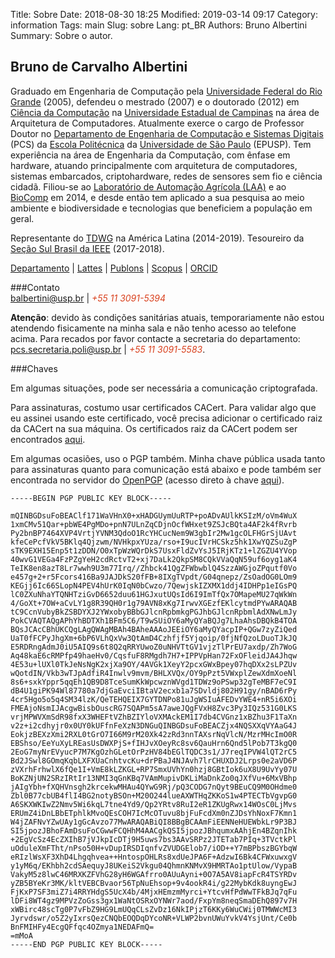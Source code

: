 Title: Sobre
Date: 2018-08-30 18:25
Modified: 2019-03-14 09:17
Category: information
Tags: main
Slug: sobre
Lang: pt_BR
Authors: Bruno Albertini
Summary: Sobre o autor.

<link rel="stylesheet" href="https://cdn.rawgit.com/jpswalsh/academicons/master/css/academicons.min.css">

## Bruno de Carvalho Albertini

Graduado em Engenharia de Computação pela [Universidade Federal do Rio Grande](https://www.furg.br/) (2005), defendeu o mestrado (2007) e o doutorado (2012) em [Ciência da Computação](http://www.ic.unicamp.br/) na [Universidade Estadual de Campinas](http://www.unicamp.br/unicamp/) na área de Arquitetura de Computadores. Atualmente exerce o cargo de Professor Doutor no [Departamento de Engenharia de Computação e Sistemas Digitais](https://pcs.usp.br) (PCS) da [Escola Politécnica](http://www.poli.usp.br/) da [Universidade de São Paulo](http://www.usp.br/) (EPUSP). Tem experiência na área de Engenharia da Computação, com ênfase em hardware, atuando principalmente com arquitetura de computadores, sistemas embarcados, criptohardware, redes de sensores sem fio e ciência cidadã. Filiou-se ao [Laboratório de Automação Agrícola (LAA)](http://www.laa.pcs.usp.br/) e ao [BioComp](http://www.biocomp.org.br/) em 2014, e desde então tem aplicado a sua pesquisa ao meio ambiente e biodiversidade e tecnologias que beneficiem a população em geral.

Representante do [TDWG](https://www.tdwg.org/) na América Latina (2014-2019).
Tesoureiro da [Seção Sul Brasil da IEEE](http://www.ieee.org.br/) (2017-2018).

[<i style="font-size: 1em;" class="fas fa-desktop"></i> Departamento](https://pcs.usp.br/en/pessoa/?numerousp=5307474 "Site do Departamento")
 | [<i class="ai ai-lattes ai-1x"></i> Lattes](http://lattes.cnpq.br/2729012989571213 "Curriculum Lattes")
 | [<i class="ai ai-publons ai-1x"></i> Publons](https://publons.com/a/1399880 "Reviews no Publons")
 | [<i style="font-size: 1em;" class="fab fa-stripe-s"></i> Scopus](https://www.scopus.com/authid/detail.uri?authorId=23007485000 "Profile Scopus")
 | [<i class="ai ai-orcid ai-1x"></i> ORCID](http://orcid.org/0000-0003-3738-6448 "Profile ORCID")

###Contato  
[<i style="font-size: 1em;" class="fas fa-at"></i> balbertini@usp.br](mailto:balbertini@usp.br) | <i style="font-size: 1em;color:#d9411e;" class="fas fa-phone"></i><i style="font-size: 1em;color:#d9411e;"> +55 11 3091-5394</i>

__Atenção__: devido às condições sanitárias atuais, temporariamente não estou atendendo fisicamente na minha sala e não tenho acesso ao telefone acima. Para recados por favor contacte a secretaria do departamento:  
[<i style="font-size: 1em;" class="fas fa-at"></i> pcs.secretaria.poli@usp.br](mailto:balbertini@usp.br) | <i style="font-size: 1em;color:#d9411e;" class="fas fa-phone"></i><i style="font-size: 1em;color:#d9411e;"> +55 11 3091-5583</i>.

###Chaves

Em algumas situações, pode ser necessária a comunicação criptografada.

Para assinaturas, costumo usar certificados CACert. Para validar algo que eu assinei usando este certificado, você precisa adicionar o certificado raiz da CACert na sua máquina. Os certificados raiz da CACert podem ser encontrados [aqui](https://www.cacert.org/index.php?id=3).

Em algumas ocasiões, uso o PGP também. Minha chave pública usada tanto para assinaturas quanto para comunicação está abaixo e pode também ser encontrada no servidor do [OpenPGP](hkps://keys.openpgp.org) (acesso direto à chave [aqui](https://keys.openpgp.org/search?q=balbertini%40usp.br)).

```
-----BEGIN PGP PUBLIC KEY BLOCK-----

mQINBGDsuFoBEAClf171WaVHnX0+xHADGUymUuRTP+poADvAUlkKSIzM/oVm4WuX
1xmCMv51Qar+pbWE4PgMDo+pnN7ULnZqCDjnOcfWHxet9ZSJcBQta4AF2k4fRvrb
Py2bnBP7464XVP4VrtjYVNM3QdoO1RcYHCucNem9W3gbIr2Mw1gcOLFHGrSjUAvt
kfeCePcfVkV5BKlq4Qjzwm/NVHkpxYUza/rso+I9ucIVrHCSkz5hk1XwYQZSuZgP
sTK9EXH15Enp5t1zDDN/O0xTpWzWQrDkS7UsxFldZvYsJ5IRjKTz1+lZGZU4YVop
40wvG1VEGa4FzPZgYeH2cdRctvT2+xj7DaLk2QkpSM8CQkVVaQqN59uf6oyg1aK4
TeIK8en8azT8Lr7wwh9U3m77Irq//Zhbck41QgZFWbwblQ4SzzAWGjoZPqutf0Vo
e457g+2+r5Fcors416Ba9JAJDkS20fFB+8IXgTVpdt/G04qnepz/ZsOadOG0LOm9
KEGjj6Ic66SLopN4PEV4hUrK0IqN0bCwzo/7QewjskIZXMX1ddj4IDHPp1eIGsPQ
lC0ZXuNhaYTQNHTziGvD6652duu61HGJxutUQsId6I9ImTfQx7OMapeMU27qWkWn
4/GoXt+7OW+aCvLY1g8R39QH0r1g79AVN8xKg7IrwvXGEzfEKlcytmdPYwARAQAB
tC9CcnVubyBkZSBDYXJ2YWxobyBBbGJlcnRpbmkgPGJhbGJlcnRpbmlAdXNwLmJy
PokCVAQTAQgAPhYhBDTXh1BFm5C6/T9wSUiOY6aMyQYaBQJg7LhaAhsDBQkB4TOA
BQsJCAcCBhUKCQgLAgQWAgMBAh4BAheAAAoJEEiOY6aMyQYacpIP+QGw7zyZiQed
UaT0fFCPyJhgXm+6bP6VLhQxVw3QtAmD4Czhfjf5Yjqoip/0fjNfQzoLDuoTJkJQ
E5RDRngAdmJ0iU5AIQ9s6t8Q2qRRYUwoZ0uNHVTtGV1vjzTlPrEU7axdp/Zh7WoG
Aq48kaE6cRMPfp49haeHv0/CqsfuF8RMgdh7H7+IPPVpHan72FxOFleidJA4Jhqw
4E53u+lUXl0TkJeNsNgK2xjXa9OY/4AVGk1XeyY2pcxGWxBpey07hqDXx2sLPZUv
wQotdIN/Vkb3wTJpAdfiR4Inwlv9mvm/BHLXVQx/OY9pPzt5VWxplZewXdmXoeNl
8s6+sxkYppr5qqEh1QB9D8TceSumKkWpcwznWVgd1TDWz9oPSwp32gTeMBF7eC9I
dB4U1giPK94Wl87780a7djGaEvciIBtaV2ecxb1a7SDvldj802H91gy/nBAD6rPy
4cr5Hgo5o5q4SM34lzK/QeTEHQEIX7GYTDNPo81uJgWSIuAFEDvYWE4+nR5i6XOi
FMEAjoNsmIJAcgwBisbOuscRG7SQAPm5sA7aweJQgFVxH8Zvc3Py3IQz531G0LKS
vrjMPWVXmSdR98fxX3WHEFtVZhBZIYloVXMAckEM1I7db4CVGnz1xBZhu3F1TaXn
v2z+i2cdhyjr0x0UY0kUFfnFeXzN3DNGuQINBGDsuFoBEACZjx4NQSXXqVYAaG4J
EokjzBEXzXmi2RXL0tGrO7I66M9rM20Xk42zRd3nnTAXsrNqVlcN/MzrMHcImO0R
EBShso/EeYuXyLREasUsDWXPjS+fIHJvXOeyRc8sv6QauHrn6Qnd5lPob7T3kgQ0
2EoG7myNrEVyucP7M7KgOzhGLetOrPzHV84bEGlTQDC3s1/J7reqIPVW4lQT2rC5
Bd2JSwl8GOmqKqbLXFXUaCnhtvcKu+drPBaJ4NJAvh7lrCHUXDJ2Lrps0e2aVD6P
zVXrhFrhwlX6fQe1I+VmE8kLZKGL+RP7SmxUVhYn0hzj8GBtIok6uX8U9UvYy07U
BoKZNjUN2SRzIRtIr13NMI3qGnKBq7VAmMupivDKLiMaDnkZo0qJXfVu+6MxVBhp
jAIgYbh+fXQHVnsgh2krcekwMHAu4QYwG9Rj/pQ3CODG7nQyt9BEuCQ9M0OHdme0
Zbl0B77cbUB4flI4BG2notyBSOn+M20O244lueAXWTHqZKKoS1w4PTECTbVgvpG0
A6SKXWKIwZ2Nmv5Wi6kqL7tne4Yd9/Qp2YRtv8RuI2eR1ZKUgRwx14WOsC0LjMvs
ERUmZ4iDnLBbETphlkMvoQEsCOH7IcMcOTuvu8bjFuFcdXm0nZJDsYhNoxF7Kmn1
W4jZAFNvYZwUAy1gGcAvzo77MwARAQABiQI8BBgBCAAmFiEENNeHUEWbkLr9P3BJ
SI5jpozJBhoFAmDsuFoCGwwFCQHhM4AACgkQSI5jpozJBhqumxAAhjEn4BZqnIhk
+2EgVcSz4EcZXIhB7jVJkpIcDTj9H5uws7bs3AAvSRPz2JTETab7PIq+3TVctkPl
uOduleXmFTht/nPso50H+vDupIRSDIqnfvZVUDGElob7/iOD++Y7mBPbszBGYbqW
eRIzlWsXF3XhD4Lhgqhvea++HntospOHLRs8xdUeJPA6F+AdzwI6Bk4CFWxuwxgV
y1yM6q/EKhbh2cdSAequyJ8UKeiS2Vkgu04QhmnKNMvX9HMRTAo1ptUlow/VypaB
VakyM5z8lwC46MRXKZFVhG28yH6WGAfrro0AUuAyni+0O7A5AV8iapFcR4TSYRDv
yZB5BYeKr3MK/kltVEBCBvaor56TpNuEhsop+9v4ookR4i/g22MybKdk8uyngEwJ
FjKxP7SF3miZ7i4RRYHdgS5UcX4b/4MjxHEmzmMyrci+YtcvHfPdWwTFkBJq7qFu
lDFi8WT4gz9MPVzZoGss3gx1WaNtOSRxOYNWr7aod/FxpYm8neqSmaDEhQ897v7H
xWBirc48scTg0P7vFbZ9HG9LmUQqCLsZvDz16NkIPjzT6KKy6WuCWij0TMWWcMI3
Jyrvdswr/o5Z2yIxrsQezCNQbEOQDqDYcoNR+VLWP2bvnUWuYvkV4YsjUnt/Ce0b
BnFMIHFy4EcgQFfqc4OZmya1NEDAFmQ=
=mMoA
-----END PGP PUBLIC KEY BLOCK-----
```
